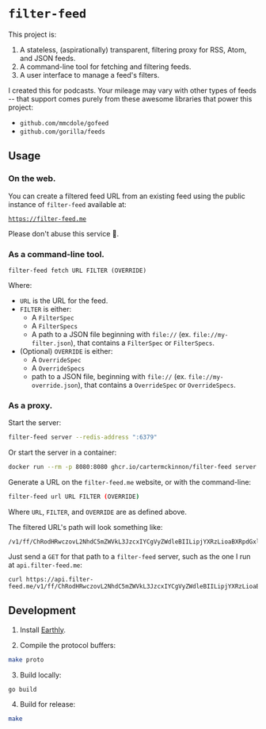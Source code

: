 # `filter-feed`

This project is:
1. A stateless, (aspirationally) transparent, filtering proxy for RSS, Atom, and JSON feeds.
2. A command-line tool for fetching and filtering feeds.
3. A user interface to manage a feed's filters.

I created this for podcasts. Your mileage may vary with other types of feeds -- that support comes purely from these awesome libraries that power this project:

- `github.com/mmcdole/gofeed`
- `github.com/gorilla/feeds`

## Usage

### On the web.

You can create a filtered feed URL from an existing feed using the public instance of `filter-feed` available at:

[`https://filter-feed.me`](https://filter-feed.me)

Please don't abuse this service 🙏.

### As a command-line tool.
```
filter-feed fetch URL FILTER (OVERRIDE)
```
Where:
- `URL` is the URL for the feed.
- `FILTER` is either:
  - A `FilterSpec`
  - A `FilterSpecs`
  - A path to a JSON file beginning with `file://` (ex. `file://my-filter.json`), that contains a `FilterSpec` or `FilterSpecs`.
- (Optional) `OVERRIDE` is either:
  - A `OverrideSpec`
  - A `OverrideSpecs`
  - path to a JSON file, beginning with `file://` (ex. `file://my-override.json`), that contains a `OverrideSpec` or `OverrideSpecs`. 

### As a proxy.

Start the server:
```sh
filter-feed server --redis-address ":6379"
```

Or start the server in a container:
```sh
docker run --rm -p 8080:8080 ghcr.io/cartermckinnon/filter-feed server --redis-address "redis.host:6379"
```

Generate a URL on the `filter-feed.me` website, or with the command-line:
```sh
filter-feed url URL FILTER (OVERRIDE)
```

Where `URL`, `FILTER`, and `OVERRIDE` are as defined above.

The filtered URL's path will look something like:
```
/v1/ff/ChRodHRwczovL2NhdC5mZWVkL3JzcxIYCgVyZWdleBIILipjYXRzLioaBXRpdGxl
```

Just send a `GET` for that path to a `filter-feed` server, such as the one I run at `api.filter-feed.me`:
```
curl https://api.filter-feed.me/v1/ff/ChRodHRwczovL2NhdC5mZWVkL3JzcxIYCgVyZWdleBIILipjYXRzLioaBXRpdGxl
```

## Development

1. Install [Earthly](https://earthly.dev).

2. Compile the protocol buffers:
```sh
make proto
```

3. Build locally:
```sh
go build
```

4. Build for release:
```sh
make
```
